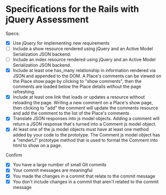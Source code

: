 # Specifications for the Rails with jQuery Assessment

Specs:
- [x] Use jQuery for implementing new requirements
- [ ] Include a show resource rendered using jQuery and an Active Model Serialization JSON backend.
- [ ] Include an index resource rendered using jQuery and an Active Model Serialization JSON backend.
- [x] Include at least one has_many relationship in information rendered via JSON and appended to the DOM.
  A Place's comments can be viewed on the Place show page by clicking to "show comments", then the comments are loaded below the Place details without the page refreshing.
- [x] Include at least one link that loads or updates a resource without reloading the page.
  Writing a new comment on a Place's show page, then clicking to "add" the comment will update the comments resource and add the comment to the list of the Place's comments
- [x] Translate JSON responses into js model objects.
  Adding a comment will return a JSON response that's turned into a Comment js model object.
- [x] At least one of the js model objects must have at least one method added by your code to the prototype.
  The Comment js model object has a "renderLI" prototype method that is used to format the Comment into html to show on a page.

Confirm
- [x] You have a large number of small Git commits
- [x] Your commit messages are meaningful
- [x] You made the changes in a commit that relate to the commit message
- [x] You don't include changes in a commit that aren't related to the commit message
